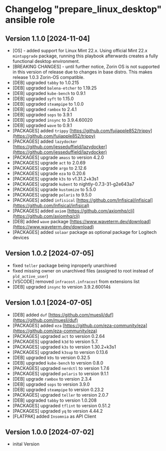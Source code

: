 # Changelog "prepare_linux_desktop" ansible role

## Version 1.1.0 [2024-11-04]

* [OS] - added support for Linux Mint 22.x. Using official Mint 22.x `mintupgrade` package, running this playbook afterwards creates a fully functional desktop environment.
* [BREAKING CHANGES] - until further notice, Zorin OS is not supported in this version of release due to changes in base distro. This makes release 1.0.3 Zorin-OS compatible.
* [DEB] upgraded `tabby` to 1.0.215
* [DEB] upgraded `balena-etcher` to 1.19.25
* [DEB] upgraded `kube-bench` to 0.9.1
* [DEB] upgraded `syft` to 1.15.0
* [DEB] upgraded `steampipe` to 1.0.0
* [DEB] upgraded `rambox` to 2.4.1
* [DEB] upgraded `sops` to 3.9.1
* [DEB] upgraded `insync` to 3.9.4.60020
* [DEB] upgraded `wave` to 0.9.1
* [PACKAGES] added `trippy` [https://github.com/fujiapple852/trippy](https://github.com/fujiapple852/trippy)
* [PACKAGES] added `lazydocker` [https://github.com/jesseduffield/lazydocker](https://github.com/jesseduffield/lazydocker)
* [PACKAGES] upgrade `amass` to version 4.2.0
* [PACKAGES] upgrade `act` to 2.0.69
* [PACKAGES] upgrade `argo` to 2.12.6
* [PACKAGES] upgrade `eza` to 0.20.6
* [PACKAGES] upgrade `k3s` to v1.31.2+k3s1
* [PACKAGES] upgrade `kubent` to nightly-0.7.3-31-g2e643a7
* [PACKAGES] upgrade `kustomize` to 5.5.0
* [PACKAGES] upgrade `polaris` to 9.5.0
* [PACKAGES] added `infisical` [https://github.com/Infisical/infisical](https://github.com/Infisical/infisical)
* [PACKAGES] added `axiom` [https://github.com/axiomhq/cli](https://github.com/axiomhq/cli)
* [DEB] added `wave` package [https://www.waveterm.dev/download](https://www.waveterm.dev/download)
* [PACKAGES] added `solaar` package as optional package for Logitech devices


## Version 1.0.2 [2024-07-05]

* fixed `teller` package being inproperly unarchived
* fixed missing owner on unarchived files (assigned to root instead of `pld_active_user`)
* [VSCODE] removed `infracost.infracost` from extensions list
* [DEB] upgraded `insync` to version 3.9.2.60014ś

## Version 1.0.1 [2024-07-05]

* [DEB] added `duf` [https://github.com/muesli/duf](https://github.com/muesli/duf)
* [PACKAGES] added `eza` [https://github.com/eza-community/eza](https://github.com/eza-community/eza)
* [PACKAGES] upgraded `act` to version 0.2.64
* [PACKAGES] upgraded `k3d` to version 5.7.
* [PACKAGES] upgraded `k3s` to version 1.30.2+k3s1
* [PACKAGES] upgraded `k3sup` to version 0.13.6
* [DEB] upgraded `k9s` to version  0.32.5
* [DEB] upgraded `kube-bench` to version 0.8.0
* [PACKAGES] upgraded `nerdctl` to version 1.7.6
* [PACKAGES] upgraded `polaris` to version 9.1.1
* [DEB] upgrade `rambox` to version 2.3.4
* [DEB] upgraded `sops` to version 3.9.0
* [DEB] upgraded `steampipe` to version 0.23.2
* [PACKAGES] upgraded `teller` to version 2.0.7
* [DEB] upgraded `tabby` to version 1.0.208
* [PACKAGES] upgraded `tflint` to version 0.51.2
* [PACKAGES] upgraded `yq` to version 4.44.2
* [FLATPAK] added `Insomnia` as API Client

## Version 1.0.0 [2024-07-02]

* inital Version
